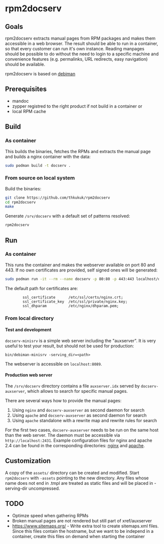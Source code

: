 # rpm2docserv

## Goals

rpm2docserv extracts manual pages from RPM packages and makes them accessible in a web browser.
The result should be able to run in a container, so that every customer can run it's own instance.
Reading manpages should be possible to do without the need to login to a specific machine and convenience features (e.g. permalinks, URL redirects, easy navigation) should be available.

rpm2docserv is based on [debiman](https://github.com/Debian/debiman)

## Prerequisites

* mandoc
* zypper registred to the right product if not build in a container
or
* local RPM cache

## Build

### As container

This builds the binaries, fetches the RPMs and extracts the manual page and
builds a nginx container with the data:

```sh
sudo podman build -t docserv .
```

### From source on local system

Build the binaries:

```sh
git clone https://github.com/thkukuk/rpm2docserv
cd rpm2docserv
make
```

Generate `/srv/docserv` with a default set of patterns resolved:

```sh
rpm2docserv
```

## Run

### As container

This runs the container and makes the webserver available on port 80 and 443.
If no own certificates are provided, self signed ones will be generated:

```sh
sudo podman run -it --rm --name docserv -p 80:80 -p 443:443 localhost/docserv
```

The default path for certificates are:
```
        ssl_certificate      /etc/ssl/certs/nginx.crt;
        ssl_certificate_key  /etc/ssl/private/nginx.key;
        ssl_dhparam          /etc/nginx/dhparam.pem;
```

### From local directory

#### Test and development

`docserv-minisrv` is a simple web server including the "auxserver". It is very
useful to test your result, but should not be used for production:

```
bin/debiman-minisrv -serving_dir=<path>
```

The webserver is accessible on `localhost:8089`.

#### Production web server

The `/srv/docserv` directory contains a file `auxserver.idx` served by
`docserv-auxserver`, which allows to search for specific manual pages.

There are several ways how to provide the manual pages:

1. Using `nginx` and `docserv-auxserver` as second daemon for search
2. Using `apache` and `docserv-auxserver` as second daemon for search
3. Using `apache` standalone with a rewrite map and rewrite rules for search

For the first two cases, `docserv-auxserver` needs to be run on the same host
than the web server. The daemon must be accessible via
`http://localhost:2431`. Example configuration files for nginx and apache 2.4
can be found in the corresponding directories: [nginx](nginx) and [apache](apache2).

## Customization

A copy of the `assets/` directory can be created and modified. Start
`rpm2docserv` with `-assets` pointing to the new directory.
Any files whose name does not end in .tmpl are treated as static files
and will be placed in -serving-dir uncompressed.

## TODO

* Optimze speed when gathering RPMs
* Broken manual pages are not rendered but still part of xref/auxserver
* https://www.sitemaps.org/ - Write extra tool to create sitemaps.xml files. Since this files contain the hostname, but we want to be independ in a container, create this files on demand when starting the container
